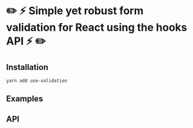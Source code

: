 # ✏️ ⚡️ Simple yet robust form validation for React using the hooks API ⚡️ ✏️

## Installation

`yarn add use-validation`

## Examples

## API
